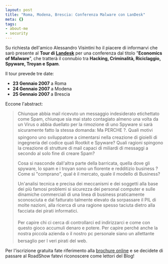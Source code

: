 ```yaml
--- 
layout: post
title: "Roma, Modena, Brescia: Conferenza Malware con LanDesk"
meta: {}
tags: 
- about-me
- security
---
```

Su richiesta dell'amico Alessandro Visintini ho il piacere di informarvi che sarò presente al **Tour di [Landesk](http://www.landesk.it)** per una conferenza dal titolo "**Economics of Malware**", che tratterà il connubio tra **Hacking, Criminalità, Riciclaggio, Spyware, Troyan e Spam**.  
  
Il tour prevede tre date:

 * **23 Gennaio 2007** a Roma  
 * **24 Gennaio 2007** a Modena  
 * **25 Gennaio 2007** a Brescia  
  
Eccone l'abstract:  
  
<blockquote>
Chiunque abbia mail ricevuto un messaggio indesiderato etichettato come Spam,  chiunque sia mai stato contagiato almeno una volta da un Virus o abbia duellato per la  rimozione di uno Spyware si sarà sicuramente fatto la stessa domanda: Ma PERCHE ?.  
Quali motivi spingono uno sviluppatore a cimentarsi nella creazione di gioielli di ingegneria del codice quali Rootkit e Spyware? Quali ragioni spingono la creazione di strutture di mail capaci di miliardi di messaggi a secondo al solo fine di creare Spam?  

Cosa si nasconde dall'altra parte della barricata, quella dove gli spyware, lo spam e i troyan sono un fiorente e redditizio business ? Come si "comprano", qual è il mercato, quale il modello di Business?  

Un'analisi tecnica e precisa dei  meccanismi  e dei  soggetti alla base dei più famosi  problemi si sicurezza dei personal computer e sulle dinamiche commerciali di una linea di business praticamente sconosciuta e dal fatturato talmente elevato da sorpassare il PIL di molte nazioni, alla ricerca di una ragione spesso taciuta dietro alla facciata dei pirati informatici.  

Per capire chi ci cerca di controllarci ed indirizzarci e come con questo gioco accumuli denaro e potere. Per capire perché anche la nostra piccola azienda o il nostro pc personale siano un allettante bersaglio per I veri pirati del web.  
</blockquote>

Per l'iscrizione gratuita fate riferimento alla [brochure online](http://www.landesk.it/Local/Roadshow-07.htm) e se decidete di passare al RoadShow fatevi riconoscere come lettori del Blog! 
